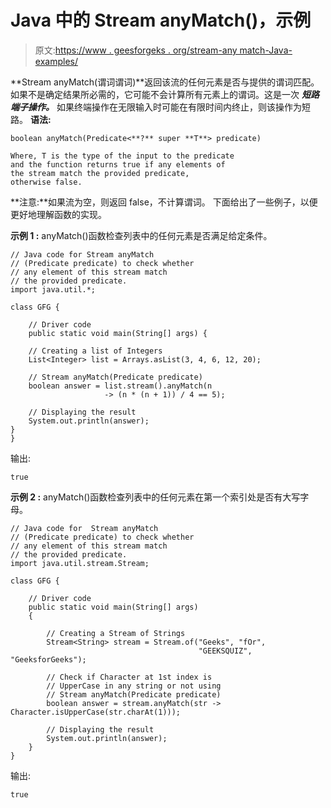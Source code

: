 # Java 中的 Stream anyMatch()，示例

> 原文:[https://www . geesforgeks . org/stream-any match-Java-examples/](https://www.geeksforgeeks.org/stream-anymatch-java-examples/)

**Stream anyMatch(谓词谓词)**返回该流的任何元素是否与提供的谓词匹配。如果不是确定结果所必需的，它可能不会计算所有元素上的谓词。这是一次 ***短路端子操作。*** 如果终端操作在无限输入时可能在有限时间内终止，则该操作为短路。
**语法:**

```
boolean anyMatch(Predicate<**?** super **T**> predicate)

Where, T is the type of the input to the predicate
and the function returns true if any elements of
the stream match the provided predicate, 
otherwise false.

```

**注意:**如果流为空，则返回 false，不计算谓词。
下面给出了一些例子，以便更好地理解函数的实现。

**示例 1 :** anyMatch()函数检查列表中的任何元素是否满足给定条件。

```
// Java code for Stream anyMatch
// (Predicate predicate) to check whether 
// any element of this stream match 
// the provided predicate.
import java.util.*;

class GFG {

    // Driver code
    public static void main(String[] args) {

    // Creating a list of Integers
    List<Integer> list = Arrays.asList(3, 4, 6, 12, 20);

    // Stream anyMatch(Predicate predicate) 
    boolean answer = list.stream().anyMatch(n
                     -> (n * (n + 1)) / 4 == 5);

    // Displaying the result
    System.out.println(answer);
}
}
```

输出:

```
true

```

**示例 2 :** anyMatch()函数检查列表中的任何元素在第一个索引处是否有大写字母。

```
// Java code for  Stream anyMatch
// (Predicate predicate) to check whether
// any element of this stream match
// the provided predicate.
import java.util.stream.Stream;

class GFG {

    // Driver code
    public static void main(String[] args)
    {

        // Creating a Stream of Strings
        Stream<String> stream = Stream.of("Geeks", "fOr",
                                          "GEEKSQUIZ", "GeeksforGeeks");

        // Check if Character at 1st index is
        // UpperCase in any string or not using
        // Stream anyMatch(Predicate predicate)
        boolean answer = stream.anyMatch(str -> Character.isUpperCase(str.charAt(1)));

        // Displaying the result
        System.out.println(answer);
    }
}
```

输出:

```
true

```